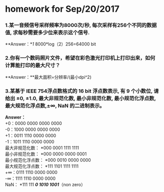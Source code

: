 # homework for Sep/20/2017
### 1.某一音频信号采样频率为8000次/秒, 每次采样有256个不同的数据值, 求每秒需要多少位来表示这个信号.
**Answer：**1* 8000*log（2）256=64000 bit
### 2.你有一个数码照片文件，希望在彩色激光打印机上打印出来，如何计算能打印的最大尺寸？
**Answer：**最大面积=分辨率/(最小dpi^2)
### 3.某基于 IEEE 754浮点数格式的 16 bit 浮点数表示, 有 9 个小数位, 请给出 ±0, ±1.0, 最大非规范化数, 最小非规范化数, 最小规范化浮点数, 最大规范化浮点数,±∞, NaN 的二进制表示。
**Answer：**              
+0：0000 0000 0000 0000                 
-0：1000 0000 0000 0000                      
+1：0011 1110 0000 0000                          
-1：1011 1110 0000 0000      
最大非规范化数： *000 0001 1111 1111         
最小非规范化数： *000 0000 0000 0001       
最小规范化浮点数： *000 0010 0000 0000                 
最大规范化浮点数： *111 1101 1111 1111             
+∞：0111 1110 0000 0000              
-∞：1111 1110 0000 0000              
NaN： *111 111 ***0 1010 1001***（non zero）
